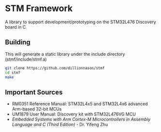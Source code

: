 # STM Framework
A library to support development/prototyping on the STM32L476 Discovery board in C

## Building
This will generate a static library under the include directory (stmf/include/stmf.a)
```sh
git clone https://github.com/dillionnason/stmf
cd stmf
make
```

## Important Sources
* RM0351 Reference Manual: STM32L4x5 and STM32L4x6 advanced Arm-based 32-bit MCUs
* UM1879 User Manual: Discovery kit with STM32L476VG MCU
* _Embedded Systems with Arm Cortex-M Microcontrollers in Assembly Language and C (Third Edition)_ - Dr. Yifeng Zhu
